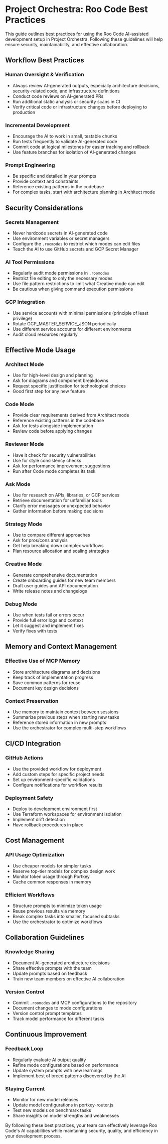 # Project Orchestra: Roo Code Best Practices

This guide outlines best practices for using the Roo Code AI-assisted development setup in Project Orchestra. Following these guidelines will help ensure security, maintainability, and effective collaboration.

## Workflow Best Practices

### Human Oversight & Verification
- Always review AI-generated outputs, especially architecture decisions, security-related code, and infrastructure definitions
- Conduct code reviews on AI-generated PRs
- Run additional static analysis or security scans in CI
- Verify critical code or infrastructure changes before deploying to production

### Incremental Development
- Encourage the AI to work in small, testable chunks
- Run tests frequently to validate AI-generated code
- Commit code at logical milestones for easier tracking and rollback
- Use feature branches for isolation of AI-generated changes

### Prompt Engineering
- Be specific and detailed in your prompts
- Provide context and constraints
- Reference existing patterns in the codebase
- For complex tasks, start with architecture planning in Architect mode

## Security Considerations

### Secrets Management
- Never hardcode secrets in AI-generated code
- Use environment variables or secret managers
- Configure the `.roomodes` to restrict which modes can edit files
- Teach the AI to use GitHub secrets and GCP Secret Manager

### AI Tool Permissions
- Regularly audit mode permissions in `.roomodes`
- Restrict file editing to only the necessary modes
- Use file pattern restrictions to limit what Creative mode can edit
- Be cautious when giving command execution permissions

### GCP Integration
- Use service accounts with minimal permissions (principle of least privilege)
- Rotate GCP_MASTER_SERVICE_JSON periodically
- Use different service accounts for different environments
- Audit cloud resources regularly

## Effective Mode Usage

### Architect Mode
- Use for high-level design and planning
- Ask for diagrams and component breakdowns
- Request specific justification for technological choices
- Good first step for any new feature

### Code Mode
- Provide clear requirements derived from Architect mode
- Reference existing patterns in the codebase
- Ask for tests alongside implementation
- Review code before applying changes

### Reviewer Mode
- Have it check for security vulnerabilities
- Use for style consistency checks
- Ask for performance improvement suggestions
- Run after Code mode completes its task

### Ask Mode
- Use for research on APIs, libraries, or GCP services
- Retrieve documentation for unfamiliar tools
- Clarify error messages or unexpected behavior
- Gather information before making decisions

### Strategy Mode
- Use to compare different approaches
- Ask for pros/cons analysis
- Get help breaking down complex workflows
- Plan resource allocation and scaling strategies

### Creative Mode
- Generate comprehensive documentation
- Create onboarding guides for new team members
- Draft user guides and API documentation
- Write release notes and changelogs

### Debug Mode
- Use when tests fail or errors occur
- Provide full error logs and context
- Let it suggest and implement fixes
- Verify fixes with tests

## Memory and Context Management

### Effective Use of MCP Memory
- Store architecture diagrams and decisions
- Keep track of implementation progress
- Save common patterns for reuse
- Document key design decisions

### Context Preservation
- Use memory to maintain context between sessions
- Summarize previous steps when starting new tasks
- Reference stored information in new prompts
- Use the orchestrator for complex multi-step workflows

## CI/CD Integration

### GitHub Actions
- Use the provided workflow for deployment
- Add custom steps for specific project needs
- Set up environment-specific validations
- Configure notifications for workflow results

### Deployment Safety
- Deploy to development environment first
- Use Terraform workspaces for environment isolation
- Implement drift detection
- Have rollback procedures in place

## Cost Management

### API Usage Optimization
- Use cheaper models for simpler tasks
- Reserve top-tier models for complex design work
- Monitor token usage through Portkey
- Cache common responses in memory

### Efficient Workflows
- Structure prompts to minimize token usage
- Reuse previous results via memory
- Break complex tasks into smaller, focused subtasks
- Use the orchestrator to optimize workflows

## Collaboration Guidelines

### Knowledge Sharing
- Document AI-generated architecture decisions
- Share effective prompts with the team
- Update prompts based on feedback
- Train new team members on effective AI collaboration

### Version Control
- Commit `.roomodes` and MCP configurations to the repository
- Document changes to mode configurations
- Version control prompt templates
- Track model performance for different tasks

## Continuous Improvement

### Feedback Loop
- Regularly evaluate AI output quality
- Refine mode configurations based on performance
- Update system prompts with new learnings
- Implement best of breed patterns discovered by the AI

### Staying Current
- Monitor for new model releases
- Update model configurations in portkey-router.js
- Test new models on benchmark tasks
- Share insights on model strengths and weaknesses

By following these best practices, your team can effectively leverage Roo Code's AI capabilities while maintaining security, quality, and efficiency in your development process.